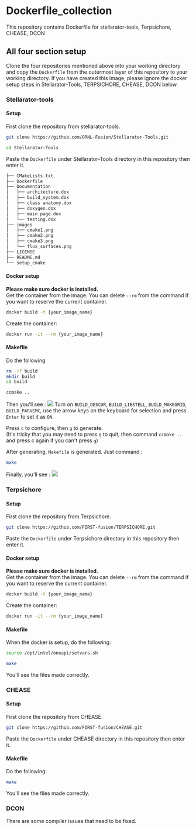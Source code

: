 # Dockerfile_collection
This repository contains Dockerfile for stellarator-tools, Terpsichore, CHEASE, DCON

## All four section setup
Clone the four repositories mentioned above into your working directory and copy the `Dockerfile` from the outermost layer of this repository to your working directory. If you have created this image, please ignore the docker setup steps in Stellarator-Tools, TERPSICHORE, CHEASE, DCON below.

### Stellarator-tools
#### Setup
First clone the repository from stellarator-tools.
```bash
git clone https://github.com/ORNL-Fusion/Stellarator-Tools.git
```

```bash
cd Stellarator-Tools
```

Paste the `Dockerfile` under Stellarator-Tools directory in this repository then enter it.

```bash
├── CMakeLists.txt
├── Dockerfile
├── Documentation
│   ├── architecture.dox
│   ├── build_system.dox
│   ├── class anatomy.dox
│   ├── doxygen.dox
│   ├── main page.dox
│   └── testing.dox
├── images
│   ├── cmake1.png
│   ├── cmake2.png
│   ├── cmake3.png
│   └── flux_surfaces.png
├── LICENSE
├── README.md
└── setup_cmake
```

#### Docker setup
**Please make sure docker is installed.** \
Get the container from the image. You can delete `--rm` from the command if you want to reserve the current container.
```bash
docker build -t {your_image_name}
```
Create the container:
```bash
docker run -it --rm {your_image_name}
```
#### Makefile
Do the following
```bash
rm -rf build
mkdir build
cd build
```
```bash
ccmake ..
```
Then you'll see :
![](https://i.imgur.com/jj493Qm.png)
Turn on  `BUILD_DESCUR`, `BUILD_LIBSTELL`, `BUILD_MAKEGRID`, `BUILD_PARVEMC`, use the arrow keys on the keyboard for selection and press `Enter` to set it as `ON`. 

Press `c` to configure, then `g` to generate. \
(It's tricky that you may need to press `q` to quit, then command `ccmake ..` and press c again if you can't press `g`)

After generating, `Makefile` is generated. Just command :
```bash
make
```
Finally, you'll see :
![](https://i.imgur.com/hBu6BWK.png)

### Terpsichore
#### Setup
First clone the repository from Terpsichore.
```bash
git clone https://github.com/FIRST-fusion/TERPSICHORE.git
```
Paste the `Dockerfile` under Terpsichore directory in this repository then enter it.

#### Docker setup
**Please make sure docker is installed.** \
Get the container from the image. You can delete `--rm` from the command if you want to reserve the current container.
```bash
docker build -t {your_image_name}
```
Create the container:
```bash
docker run -it --rm {your_image_name}
```
#### Makefile
When the docker is setup, do the following:
```bash
source /opt/intel/oneapi/setvars.sh
```
```bash
make
```
You'll see the files made correctly.

### CHEASE
#### Setup
First clone the repository from CHEASE.
```bash
git clone https://github.com/FIRST-fusion/CHEASE.git
```
Paste the `Dockerfile` under CHEASE directory in this repository then enter it.
#### Makefile
Do the following:
```bash
make
```
You'll see the files made correctly.

### DCON
There are some compiler issues that need to be fixed.